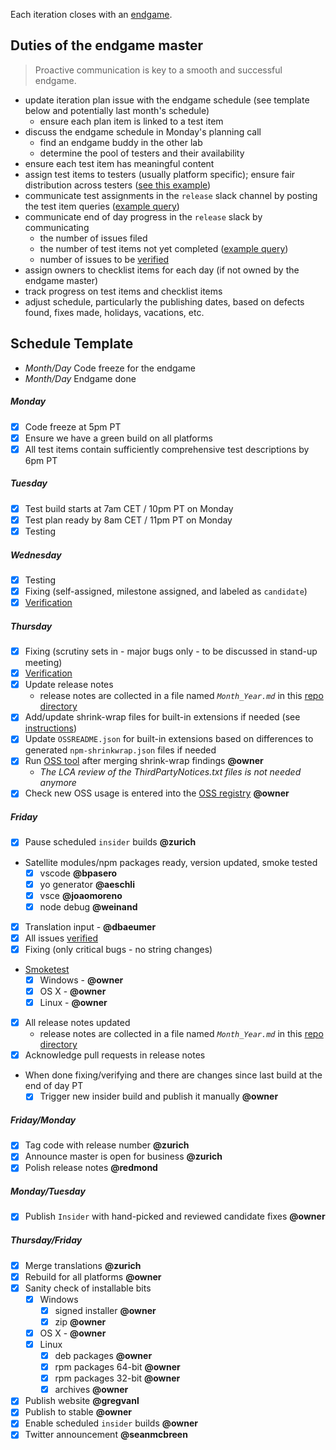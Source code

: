 Each iteration closes with an [endgame](https://github.com/Microsoft/vscode/wiki/Development-Process#end-game).

## Duties of the endgame master

> Proactive communication is key to a smooth and successful endgame.

- update iteration plan issue with the endgame schedule (see template below and potentially last month's schedule)
  - ensure each plan item is linked to a test item
- discuss the endgame schedule in Monday's planning call
  - find an endgame buddy in the other lab
  - determine the pool of testers and their availability
- ensure each test item has meaningful content
- assign test items to testers (usually platform specific); ensure fair distribution across testers ([see this example](https://microsoft.sharepoint.com/teams/DD_OTP/_layouts/OneNote.aspx?id=%2Fteams%2FDD_OTP%2FDocuments%2FTicino%2FNotebooks%2FTicino&wd=target%28Sprints.one%7C97CC4DED-1C83-4716-A6D1-C080F036F75D%2FJuneTest%20Load%20Balancer%7CBAABAED7-7FC1-6E47-A901-D2E514241DD6%2F%29))
- communicate test assignments in the `release` slack channel by posting the test item queries ([example query](https://github.com/Microsoft/vscode/issues?q=label%3Atestplan-item+milestone%3A%22June+2016%22+is%3Aclosed))
- communicate end of day progress in the `release` slack by communicating
   - the number of issues filed
   - the number of test items not yet completed ([example query](https://github.com/Microsoft/vscode/issues?q=label%3Atestplan-item+milestone%3A%22June+2016%22+is%3Aclosed))
   - number of issues to be [verified](https://github.com/Microsoft/vscode/wiki/Issue-Tracking#verification)
- assign owners to checklist items for each day (if not owned by the endgame master)
- track progress on test items and checklist items
- adjust schedule, particularly the publishing dates, based on defects found, fixes made, holidays, vacations, etc.

## Schedule Template
- *Month/Day* Code freeze for the endgame
- *Month/Day* Endgame done

##### Monday
- [x] Code freeze at 5pm PT
- [x] Ensure we have a green build on all platforms
- [x] All test items contain sufficiently comprehensive test descriptions by 6pm PT

##### Tuesday
- [x] Test build starts at 7am CET / 10pm PT on Monday
- [x] Test plan ready by 8am CET / 11pm PT on Monday
- [x] Testing

##### Wednesday
- [x] Testing
- [x] Fixing (self-assigned, milestone assigned, and labeled as `candidate`)
- [x] [Verification](https://github.com/Microsoft/vscode/wiki/Issue-Tracking#verification)

##### Thursday
- [x] Fixing (scrutiny sets in - major bugs only - to be discussed in stand-up meeting)
- [x] [Verification](https://github.com/Microsoft/vscode/wiki/Issue-Tracking#verification)
- [x] Update release notes
   - release notes are collected in a file named *`Month_Year.md`* in this [repo directory](https://github.com/Microsoft/vscode-docs/blob/vnext/release-notes/)
- [x] Add/update shrink-wrap files for built-in extensions if needed (see [instructions](https://github.com/Microsoft/vscode/issues/8570#issuecomment-229669456))
- [x] Update `OSSREADME.json` for built-in extensions based on differences to generated `npm-shrinkwrap.json` files if needed
- [x] Run [OSS tool](https://github.com/Microsoft/vscode-distro/blob/master/distro-tools/README.md) after merging shrink-wrap findings **@owner**
  - *The LCA review of the ThirdPartyNotices.txt files is not needed anymore*
- [x] Check new OSS usage is entered into the [OSS registry](https://ossmsft.visualstudio.com/_apps/hub/ms.vss-oss-web.hub-oss) **@owner**

##### Friday
- [x] Pause scheduled `insider` builds **@zurich**
- Satellite modules/npm packages ready, version updated, smoke tested
  - [x] vscode **@bpasero**
  - [x] yo generator **@aeschli**
  - [x] vsce **@joaomoreno**
  - [x] node debug **@weinand**
- [x] Translation input - **@dbaeumer**
- [x] All issues [verified](https://github.com/Microsoft/vscode/wiki/Issue-Tracking#verification)
- [x] Fixing (only critical bugs - no string changes)
- [Smoketest](https://github.com/Microsoft/vscode/wiki/Smoke-Test)
  - [x] Windows - **@owner**
  - [x] OS X - **@owner**
  - [x] Linux - **@owner**
- [x] All release notes updated
  - release notes are collected in a file named *`Month_Year.md`* in this [repo directory](https://github.com/Microsoft/vscode-docs/blob/vnext/release-notes/)
- [x] Acknowledge pull requests in release notes
- When done fixing/verifying and there are changes since last build at the end of day PT
  - [x] Trigger new insider build and publish it manually **@owner**

##### Friday/Monday
- [x] Tag code with release number **@zurich**
- [x] Announce master is open for business **@zurich**
- [x] Polish release notes **@redmond**

##### Monday/Tuesday
- [x] Publish `Insider` with hand-picked and reviewed candidate fixes **@owner**

##### Thursday/Friday
- [x] Merge translations **@zurich**
- [x] Rebuild for all platforms **@owner**
- [x] Sanity check of installable bits
  - [x] Windows
    - [x] signed installer **@owner**
    - [x] zip **@owner**
  - [x] OS X - **@owner**
  - [x] Linux
    - [x] deb packages **@owner**
    - [x] rpm packages 64-bit **@owner**
    - [x] rpm packages 32-bit **@owner**
    - [x] archives **@owner**
- [x] Publish website **@gregvanl**
- [x] Publish to stable **@owner**
- [x] Enable scheduled `insider` builds **@owner**
- [x] Twitter announcement **@seanmcbreen**
